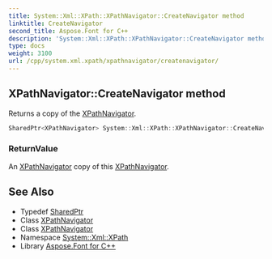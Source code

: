 ```yaml
---
title: System::Xml::XPath::XPathNavigator::CreateNavigator method
linktitle: CreateNavigator
second_title: Aspose.Font for C++
description: 'System::Xml::XPath::XPathNavigator::CreateNavigator method. Returns a copy of the XPathNavigator in C++.'
type: docs
weight: 3100
url: /cpp/system.xml.xpath/xpathnavigator/createnavigator/
---
```

## XPathNavigator::CreateNavigator method


Returns a copy of the [XPathNavigator](../).

```cpp
SharedPtr<XPathNavigator> System::Xml::XPath::XPathNavigator::CreateNavigator() override
```


### ReturnValue

An [XPathNavigator](../) copy of this [XPathNavigator](../).

## See Also

* Typedef [SharedPtr](../../../system/sharedptr/)
* Class [XPathNavigator](../)
* Class [XPathNavigator](../)
* Namespace [System::Xml::XPath](../../)
* Library [Aspose.Font for C++](../../../)
